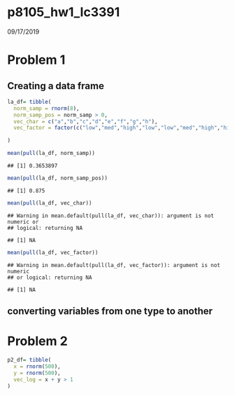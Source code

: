 p8105\_hw1\_lc3391
================
09/17/2019

Problem 1
=========

Creating a data frame
---------------------

``` r
la_df= tibble(
  norm_samp = rnorm(8),
  norm_samp_pos = norm_samp > 0,
  vec_char = c("a","b","c","d","e","f","g","h"),
  vec_factor = factor(c("low","med","high","low","low","med","high","high"))

)

mean(pull(la_df, norm_samp))
```

    ## [1] 0.3653897

``` r
mean(pull(la_df, norm_samp_pos))
```

    ## [1] 0.875

``` r
mean(pull(la_df, vec_char))
```

    ## Warning in mean.default(pull(la_df, vec_char)): argument is not numeric or
    ## logical: returning NA

    ## [1] NA

``` r
mean(pull(la_df, vec_factor))
```

    ## Warning in mean.default(pull(la_df, vec_factor)): argument is not numeric
    ## or logical: returning NA

    ## [1] NA

converting variables from one type to another
---------------------------------------------

Problem 2
=========

``` r
p2_df= tibble(
  x = rnorm(500),
  y = rnorm(500),
  vec_log = x + y > 1
)
```
